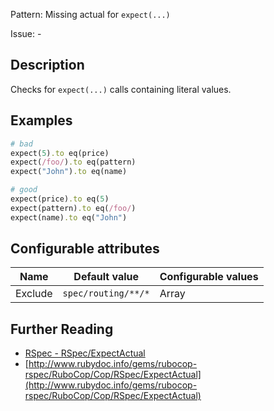 Pattern: Missing actual for `expect(...)`

Issue: -

## Description

Checks for `expect(...)` calls containing literal values.

## Examples

```ruby
# bad
expect(5).to eq(price)
expect(/foo/).to eq(pattern)
expect("John").to eq(name)

# good
expect(price).to eq(5)
expect(pattern).to eq(/foo/)
expect(name).to eq("John")
```

## Configurable attributes

Name | Default value | Configurable values
--- | --- | ---
Exclude | `spec/routing/**/*` | Array

## Further Reading

* [RSpec - RSpec/ExpectActual](https://docs.rubocop.org/rubocop-rspec/cops_rspec.html#rspecexpectactual)
* [http://www.rubydoc.info/gems/rubocop-rspec/RuboCop/Cop/RSpec/ExpectActual](http://www.rubydoc.info/gems/rubocop-rspec/RuboCop/Cop/RSpec/ExpectActual)
